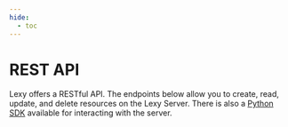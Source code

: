 ```yaml
---
hide:
  - toc
---
```


# REST API

Lexy offers a RESTful API. The endpoints below allow you to create, read, update, and delete resources on the Lexy
Server. There is also a [Python SDK](../lexy_py/client.md) available for interacting with the server.

<swagger-ui src="./openapi.json"/>

